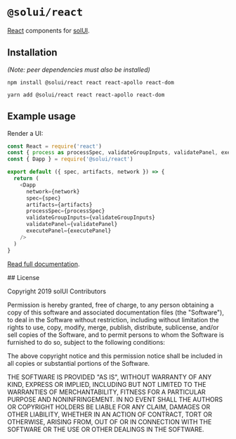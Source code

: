 # `@solui/react`

[React](https://reactjs.org/) components for [solUI](https://solui.dev).

## Installation

_(Note: peer dependencies must also be installed)_

```shell
npm install @solui/react react react-apollo react-dom
```

```shell
yarn add @solui/react react react-apollo react-dom
```

## Example usage

Render a UI:

```js
const React = require('react')
const { process as processSpec, validateGroupInputs, validatePanel, executePanel } = require('@solui/processor')
const { Dapp } = require('@solui/react')

export default ({ spec, artifacts, network }) => {
  return (
    <Dapp
      network={network}
      spec={spec}
      artifacts={artifacts}
      processSpec={processSpec}
      validateGroupInputs={validateGroupInputs}
      validatePanel={validatePanel}
      executePanel={executePanel}
    />
  )
}
```

[Read full documentation](https://solui.dev/docs/packages/react).

## License

Copyright 2019 solUI Contributors

Permission is hereby granted, free of charge, to any person obtaining a copy of this software and associated documentation files (the "Software"), to deal in the Software without restriction, including without limitation the rights to use, copy, modify, merge, publish, distribute, sublicense, and/or sell copies of the Software, and to permit persons to whom the Software is furnished to do so, subject to the following conditions:

The above copyright notice and this permission notice shall be included in all copies or substantial portions of the Software.

THE SOFTWARE IS PROVIDED "AS IS", WITHOUT WARRANTY OF ANY KIND, EXPRESS OR IMPLIED, INCLUDING BUT NOT LIMITED TO THE WARRANTIES OF MERCHANTABILITY, FITNESS FOR A PARTICULAR PURPOSE AND NONINFRINGEMENT. IN NO EVENT SHALL THE AUTHORS OR COPYRIGHT HOLDERS BE LIABLE FOR ANY CLAIM, DAMAGES OR OTHER LIABILITY, WHETHER IN AN ACTION OF CONTRACT, TORT OR OTHERWISE, ARISING FROM, OUT OF OR IN CONNECTION WITH THE SOFTWARE OR THE USE OR OTHER DEALINGS IN THE SOFTWARE.
